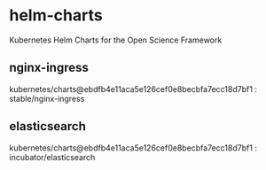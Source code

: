 # helm-charts
Kubernetes Helm Charts for the Open Science Framework

## nginx-ingress
kubernetes/charts@ebdfb4e11aca5e126cef0e8becbfa7ecc18d7bf1 : stable/nginx-ingress

## elasticsearch
kubernetes/charts@ebdfb4e11aca5e126cef0e8becbfa7ecc18d7bf1 : incubator/elasticsearch
